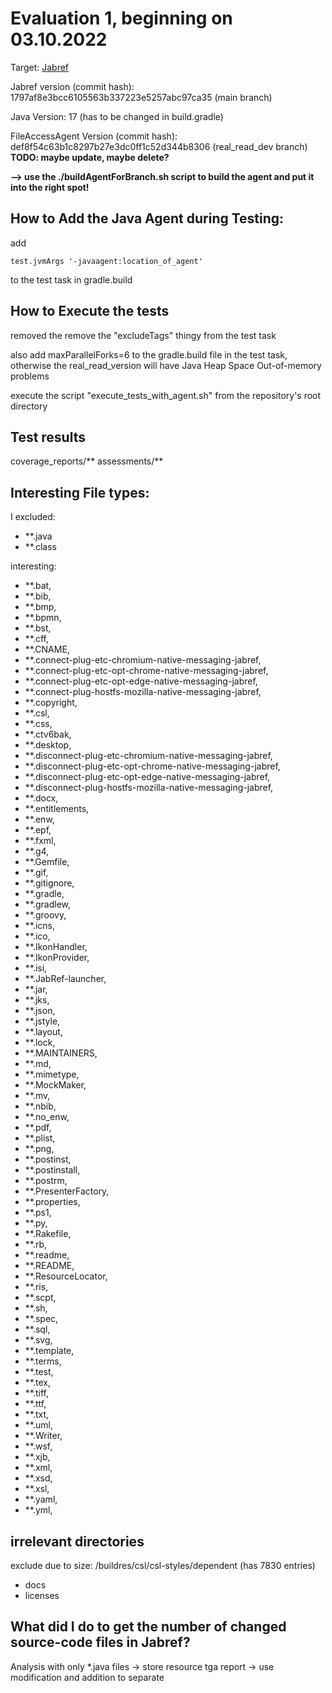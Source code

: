 # Evaluation 1, beginning on 03.10.2022
Target: [Jabref](https://github.com/JabRef/jabref)

Jabref version (commit hash): 1797af8e3bcc6105563b337223e5257abc97ca35 (main branch)

Java Version: 17 (has to be changed in build.gradle)

FileAccessAgent Version (commit hash): def8f54c63b1c8297b27e3dc0ff1c52d344b8306 (real_read_dev branch) **TODO: maybe update, maybe delete?**

**--> use the ./buildAgentForBranch.sh script to build the agent and put it into the right spot!**
## How to Add the Java Agent during Testing:
add

`test.jvmArgs '-javaagent:location_of_agent'`

to the test task in gradle.build

## How to Execute the tests

removed the remove the "excludeTags" thingy from the test task

also add maxParallelForks=6 to the gradle.build file in the test task, otherwise the real_read_version will have Java Heap Space Out-of-memory problems

execute the script "execute_tests_with_agent.sh" from the repository's root directory

## Test results

coverage_reports/**
assessments/**


## Interesting File types:
I excluded:
- **.java
- **.class

interesting:
- **.bat, 
- **.bib, 
- **.bmp, 
- **.bpmn, 
- **.bst, 
- **.cff, 
- **.CNAME, 
- **.connect-plug-etc-chromium-native-messaging-jabref, 
- **.connect-plug-etc-opt-chrome-native-messaging-jabref, 
- **.connect-plug-etc-opt-edge-native-messaging-jabref, 
- **.connect-plug-hostfs-mozilla-native-messaging-jabref, 
- **.copyright, 
- **.csl, 
- **.css, 
- **.ctv6bak, 
- **.desktop, 
- **.disconnect-plug-etc-chromium-native-messaging-jabref, 
- **.disconnect-plug-etc-opt-chrome-native-messaging-jabref, 
- **.disconnect-plug-etc-opt-edge-native-messaging-jabref, 
- **.disconnect-plug-hostfs-mozilla-native-messaging-jabref, 
- **.docx, 
- **.entitlements, 
- **.enw, 
- **.epf, 
- **.fxml, 
- **.g4, 
- **.Gemfile, 
- **.gif, 
- **.gitignore, 
- **.gradle, 
- **.gradlew, 
- **.groovy, 
- **.icns, 
- **.ico, 
- **.IkonHandler, 
- **.IkonProvider, 
- **.isi, 
- **.JabRef-launcher, 
- **.jar, 
- **.jks, 
- **.json, 
- **.jstyle, 
- **.layout, 
- **.lock, 
- **.MAINTAINERS, 
- **.md, 
- **.mimetype, 
- **.MockMaker, 
- **.mv, 
- **.nbib, 
- **.no_enw, 
- **.pdf, 
- **.plist, 
- **.png, 
- **.postinst, 
- **.postinstall, 
- **.postrm, 
- **.PresenterFactory, 
- **.properties, 
- **.ps1, 
- **.py, 
- **.Rakefile, 
- **.rb, 
- **.readme, 
- **.README, 
- **.ResourceLocator, 
- **.ris, 
- **.scpt, 
- **.sh, 
- **.spec, 
- **.sql, 
- **.svg, 
- **.template, 
- **.terms, 
- **.test, 
- **.tex, 
- **.tiff, 
- **.ttf, 
- **.txt, 
- **.uml, 
- **.Writer, 
- **.wsf, 
- **.xjb, 
- **.xml, 
- **.xsd, 
- **.xsl, 
- **.yaml, 
- **.yml,



## irrelevant directories
exclude due to size: /buildres/csl/csl-styles/dependent (has 7830 entries)

- docs
- licenses



## What did I do to get the number of changed source-code files in Jabref?

Analysis with only *.java files
-> store resource tga report
-> use modification and addition to separate